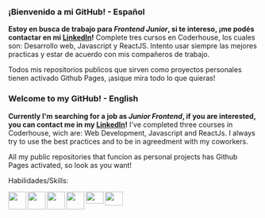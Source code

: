 ### ¡Bienvenido a mi GitHub! - Español

**Estoy en busca de trabajo para _Frontend Junior_, si te intereso, ¡me podés contactar en mi [LinkedIn](https://www.linkedin.com/in/lucas-j%C3%A4hnel-3491b5227/)!**
Complete tres cursos en Coderhouse, los cuales son: Desarrollo web, Javascript y ReactJS.
Intento usar siempre las mejores practicas y estar de acuerdo con mis compañeros de trabajo.

Todos mis repositorios publicos que sirven como proyectos personales tienen activado Github Pages, ¡asique mira todo lo que quieras!

### Welcome to my GitHub! - English

**Currently I'm searching for a job as _Junior Frontend_, if you are interested, you can contact me in my [LinkedIn](https://www.linkedin.com/in/lucas-j%C3%A4hnel-3491b5227/)!**
I've completed three courses in Coderhouse, wich are: Web Development, Javascript and ReactJs.
I always try to use the best practices and to be in agreedment with my coworkers.

All my public repositories that funcion as personal projects has Github Pages activated, so look as you want!


Habilidades/Skills:

<img src="https://raw.githubusercontent.com/danielcranney/readme-generator/main/public/icons/skills/html5-colored.svg" align="left" height="36" width="36" >
<img src="https://raw.githubusercontent.com/danielcranney/readme-generator/main/public/icons/skills/sass-colored.svg" align="left" height="36" width="36" >
<img src="https://upload.wikimedia.org/wikipedia/commons/thumb/9/99/Unofficial_JavaScript_logo_2.svg/800px-Unofficial_JavaScript_logo_2.svg.png" align="left" height="36" width="36" >
<img src="https://raw.githubusercontent.com/danielcranney/readme-generator/main/public/icons/skills/react-colored.svg" align="left" height="36" width="36" >
<img src="https://upload.wikimedia.org/wikipedia/commons/thumb/d/db/Npm-logo.svg/540px-Npm-logo.svg.png" align="left" height="24" width="36" >
<img src="https://upload.wikimedia.org/wikipedia/commons/thumb/d/d9/Node.js_logo.svg/320px-Node.js_logo.svg.png" align="left" height="28" width="36">
